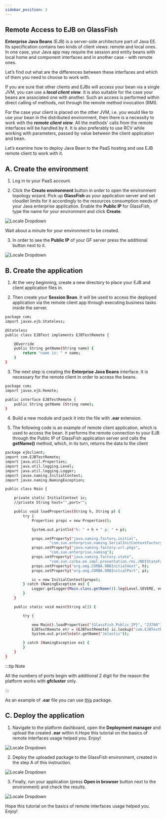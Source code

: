 ```yaml
---
sidebar_position: 3
---
```


## Remote Access to EJB on GlassFish

**Enterprise Java Beans** (EJB) is a server-side architecture part of Java EE. Its specification contains two kinds of client views: remote and local ones. In one case, your Java app may require the session and entity beans with local home and component interfaces and in another case - with remote ones.

Let’s find out what are the differences between these interfaces and which of them you need to choose to work with.

If you are sure that other clients and EJBs will access your bean via a single JVM, you can use a **_local client view_**. It is also suitable for the case your beans are associated one with another. Such an access is performed within direct calling of methods, not through the remote method invocation (RMI).

For the case your client is placed on the other JVM, i.e. you would like to use your bean in the distributed environment, then there is a necessity to work with the **_remote client view_**. All the methods' calls from the remote interfaces will be handled by it. It is also preferably to use RCV while working with parameters, passed by value between the client application and bean.

Let’s examine how to deploy Java Bean to the PaaS hosting and use EJB remote client to work with it.

## A. Create the environment

1. Log in to your PaaS account.

2. Click the **Create environment** button in order to open the environment topology wizard. Pick up **GlassFish** as your application server and set cloudlet limits for it accordingly to the resources consumption needs of your Java enterprise application. Enable the **Public IP** for GlassFish, type the name for your environment and click **Create**.

<div style={{
    display:'flex',
    justifyContent: 'center',
    margin: '0 0 1rem 0'
}}>

![Locale Dropdown](./img/RemoteAccesstoEJBonGlassFish/create-environment-with-glassfish.png)

</div>

Wait about a minute for your environment to be created.

3. In order to see the **Public IP** of your GF server press the additional button next to it.

<div style={{
    display:'flex',
    justifyContent: 'center',
    margin: '0 0 1rem 0'
}}>

![Locale Dropdown](./img/RemoteAccesstoEJBonGlassFish/glassfish-public-ip.png)

</div>

## B. Create the application

1. At the very beginning, create a new directory to place your EJB and client application files in.

2. Then create your **Session Bean**. It will be used to access the deployed application via the remote client app through executing business tasks inside the server.

```bash
package com;
import javax.ejb.Stateless;

@Stateless
public class EJBTest implements EJBTestRemote {

    @Override
    public String getName(String name) {
        return "name is: " + name;
    }
}
```

3. The next step is creating the **Enterprise Java Beans** interface. It is necessary for the remote client in order to access the beans.

```bash
package com;
import javax.ejb.Remote;

public interface EJBTestRemote {
    public String getName (String name);
}
```

4. Build a new module and pack it into the file with **.ear** extension.

5. The following code is an example of remote client application, which is used to access the bean. It performs the remote connection to your EJB through the Public IP of GlassFish application server and calls the **getName()** method, which, in its turn, returns the data to the client

```bash
package ejbclient;
import com.EJBTestRemote;
import java.util.Properties;
import java.util.logging.Level;
import java.util.logging.Logger;
import javax.naming.InitialContext;
import javax.naming.NamingException;

public class Main {

    private static InitialContext ic;
    //private String host="",port="";

    public void loadProperties(String h, String p) {
        try {
            Properties props = new Properties();

            System.out.println("h: " + h + " p: " + p);

            props.setProperty("java.naming.factory.initial",
                    "com.sun.enterprise.naming.SerialInitContextFactory");
            props.setProperty("java.naming.factory.url.pkgs",
                    "com.sun.enterprise.naming");
            props.setProperty("java.naming.factory.state",
                    "com.sun.corba.ee.impl.presentation.rmi.JNDIStateFactoryImpl");
            props.setProperty("org.omg.CORBA.ORBInitialHost", h);
            props.setProperty("org.omg.CORBA.ORBInitialPort", p);

            ic = new InitialContext(props);
        } catch (NamingException ex) {
            Logger.getLogger(Main.class.getName()).log(Level.SEVERE, null, ex);
        }
    }

    public static void main(String a[]) {

        try {

            new Main().loadProperties("{GlassFish_Public_IP}", "23700");
            EJBTestRemote etr = (EJBTestRemote) ic.lookup("com.EJBTestRemote");
            System.out.println(etr.getName("Jelastic"));

        } catch (NamingException ex) {
        }
    }
}
```

:::tip Note

All the numbers of ports begin with additional 2 digit for the reason the platform works with **gfcluster** only.

:::

As an example of **.ear** file you can use [this](https://cloudmydc.com/) package.

## C. Deploy the application

1. Navigate to the platform dashboard, open the **Deployment manager** and upload the created **.ear** within it.Hope this tutorial on the basics of remote interfaces usage helped you. Enjoy!

<div style={{
    display:'flex',
    justifyContent: 'center',
    margin: '0 0 1rem 0'
}}>

![Locale Dropdown](./img/RemoteAccesstoEJBonGlassFish/upload-archive.png)

</div>

2. Deploy the uploaded package to the GlassFish environment, created in the step A of this instruction.

<div style={{
    display:'flex',
    justifyContent: 'center',
    margin: '0 0 1rem 0'
}}>

![Locale Dropdown](./img/RemoteAccesstoEJBonGlassFish/deploy-archive.png)

</div>

3. Finally, run your application (press **Open in browser** button next to the environment) and check the results.

<div style={{
    display:'flex',
    justifyContent: 'center',
    margin: '0 0 1rem 0'
}}>

![Locale Dropdown](./img/RemoteAccesstoEJBonGlassFish/remote-access-result.png)

</div>

Hope this tutorial on the basics of remote interfaces usage helped you. Enjoy!
